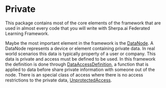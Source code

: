 # Private

This package contains most of the core elements of the framework that are used in almost every code that you will write 
with Sherpa.ai Federated Learning Framework. 

Maybe the most important element in the framework is the [DataNode](../data_node). A DataNode represents a 
device or element containing private data. In real world scenarios this data is typically property of a user or company.
 This data is private and access must be defined to be used. In this framework the definition is done through 
 [DataAccessDefinition](../data/#dataaccessdefinition-class), a function that is applied to data before share private
 information with someone out of the node. There is an special class of access where there is no access restrictions to 
 the private data, [UnprotectedAccess](../data/#unprotectedaccess-class).